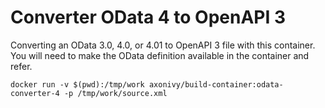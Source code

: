 Converter OData 4 to OpenAPI 3
==============================

Converting an OData 3.0, 4.0, or 4.01 to OpenAPI 3 file with this container.
You will need to make the OData definition available in the
container and refer.


    docker run -v $(pwd):/tmp/work axonivy/build-container:odata-converter-4 -p /tmp/work/source.xml
